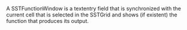 A SSTFunctionWindow is a textentry field that is synchronized with the current cell that is selected in the SSTGrid and shows (if existent) the function that produces its output.
